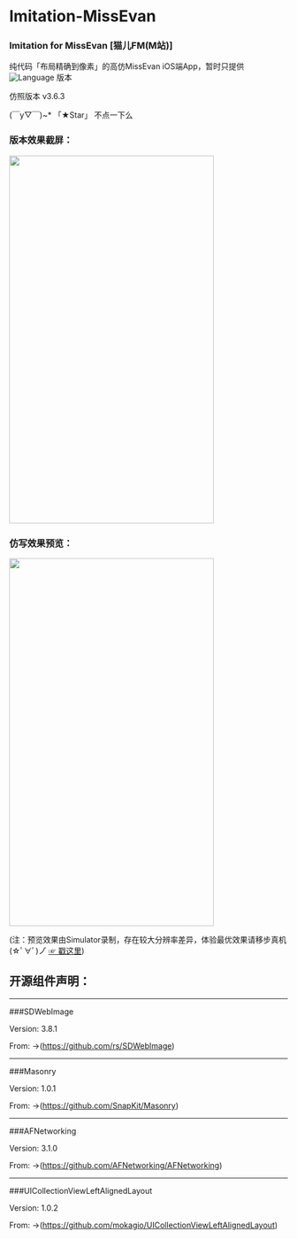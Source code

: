 # Imitation-MissEvan
### Imitation for MissEvan [猫儿FM(M站)]

纯代码「布局精确到像素」的高仿MissEvan iOS端App，暂时只提供 ![Language](https://img.shields.io/badge/Language-%20Objective%20C%20-blue.svg) 版本

仿照版本 v3.6.3



(￣y▽￣)~*  「★Star」 不点一下么

### 版本效果截屏：


<img src="http://ofg0p74ar.bkt.clouddn.com/MissEvan--.jpg" width="370" height ="665" />



### 仿写效果预览：


<img src="http://ofg0p74ar.bkt.clouddn.com/%E9%AB%98%E4%BB%BFMissEvan%E6%95%88%E6%9E%9C%E5%BD%95%E5%88%B6.gif" width="370" height ="665" />


(注：预览效果由Simulator录制，存在较大分辨率差异，体验最优效果请移步真机    (☆ﾟ∀ﾟ)ノ゙  [☞ 戳这里](https://segmentfault.com/a/1190000004519978))


## 开源组件声明：

----------------
###SDWebImage

Version: 3.8.1 


From: ->(https://github.com/rs/SDWebImage)


----------------
###Masonry

Version: 1.0.1


From: ->(https://github.com/SnapKit/Masonry)


----------------
###AFNetworking

Version: 3.1.0


From: ->(https://github.com/AFNetworking/AFNetworking)


----------------
###UICollectionViewLeftAlignedLayout

Version: 1.0.2


From: ->(https://github.com/mokagio/UICollectionViewLeftAlignedLayout)
